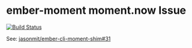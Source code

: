 # ember-moment moment.now Issue

[![Build Status](https://travis-ci.org/SaladFork/ember-moment-now-issue.svg?branch=master)](https://travis-ci.org/SaladFork/ember-moment-now-issue)


See: [jasonmit/ember-cli-moment-shim#31](https://github.com/jasonmit/ember-cli-moment-shim/issues/31)
